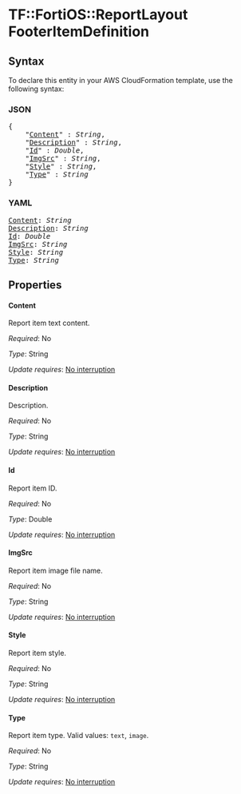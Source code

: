 # TF::FortiOS::ReportLayout FooterItemDefinition

## Syntax

To declare this entity in your AWS CloudFormation template, use the following syntax:

### JSON

<pre>
{
    "<a href="#content" title="Content">Content</a>" : <i>String</i>,
    "<a href="#description" title="Description">Description</a>" : <i>String</i>,
    "<a href="#id" title="Id">Id</a>" : <i>Double</i>,
    "<a href="#imgsrc" title="ImgSrc">ImgSrc</a>" : <i>String</i>,
    "<a href="#style" title="Style">Style</a>" : <i>String</i>,
    "<a href="#type" title="Type">Type</a>" : <i>String</i>
}
</pre>

### YAML

<pre>
<a href="#content" title="Content">Content</a>: <i>String</i>
<a href="#description" title="Description">Description</a>: <i>String</i>
<a href="#id" title="Id">Id</a>: <i>Double</i>
<a href="#imgsrc" title="ImgSrc">ImgSrc</a>: <i>String</i>
<a href="#style" title="Style">Style</a>: <i>String</i>
<a href="#type" title="Type">Type</a>: <i>String</i>
</pre>

## Properties

#### Content

Report item text content.

_Required_: No

_Type_: String

_Update requires_: [No interruption](https://docs.aws.amazon.com/AWSCloudFormation/latest/UserGuide/using-cfn-updating-stacks-update-behaviors.html#update-no-interrupt)

#### Description

Description.

_Required_: No

_Type_: String

_Update requires_: [No interruption](https://docs.aws.amazon.com/AWSCloudFormation/latest/UserGuide/using-cfn-updating-stacks-update-behaviors.html#update-no-interrupt)

#### Id

Report item ID.

_Required_: No

_Type_: Double

_Update requires_: [No interruption](https://docs.aws.amazon.com/AWSCloudFormation/latest/UserGuide/using-cfn-updating-stacks-update-behaviors.html#update-no-interrupt)

#### ImgSrc

Report item image file name.

_Required_: No

_Type_: String

_Update requires_: [No interruption](https://docs.aws.amazon.com/AWSCloudFormation/latest/UserGuide/using-cfn-updating-stacks-update-behaviors.html#update-no-interrupt)

#### Style

Report item style.

_Required_: No

_Type_: String

_Update requires_: [No interruption](https://docs.aws.amazon.com/AWSCloudFormation/latest/UserGuide/using-cfn-updating-stacks-update-behaviors.html#update-no-interrupt)

#### Type

Report item type. Valid values: `text`, `image`.

_Required_: No

_Type_: String

_Update requires_: [No interruption](https://docs.aws.amazon.com/AWSCloudFormation/latest/UserGuide/using-cfn-updating-stacks-update-behaviors.html#update-no-interrupt)

